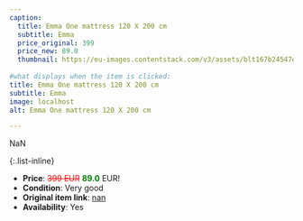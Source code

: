 ```yaml
---
caption:
  title: Emma One mattress 120 X 200 cm
  subtitle: Emma
  price_original: 399
  price_new: 89.0
  thumbnail: https://eu-images.contentstack.com/v3/assets/blt167b24547e5b1906/blt5094018595fff42a/660ee409b27e99ffb177808e/DE_One_Ma_Gallery_Hero_2.png?width=1920&format=pjpg&auto=webp&quality=80&disable=upscale
  
#what displays when the item is clicked:
title: Emma One mattress 120 X 200 cm
subtitle: Emma
image: localhost
alt: Emma One mattress 120 X 200 cm

---
```

NaN

{:.list-inline} 
- **Price**: <span style="color:red"><del>399 EUR</del></span> <span style="color:green">**89.0**</span> EUR!
- **Condition**: Very good
- **Original item link**: [nan](Here)
- **Availability**: Yes
